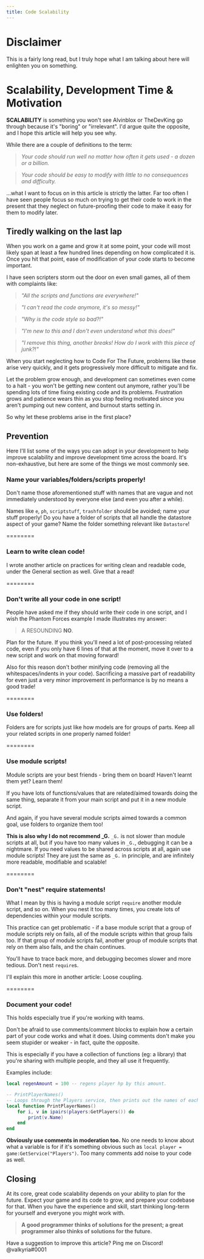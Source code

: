 ```yaml
---
title: Code Scalability
---
```


# Disclaimer
This is a fairly long read, but I truly hope what I am talking about here will enlighten you on something.

# Scalability, Development Time & Motivation
**SCALABILITY** is something you won't see Alvinblox or TheDevKing go through because it's "boring" or "irrelevant". I'd argue quite the opposite, and I hope this article will help you see why. 

While there are a couple of definitions to the term:
> *Your code should run well no matter how often it gets used - a dozen or a billion.*

> *Your code should be easy to modify with little to no consequences and difficulty.*

...what I want to focus on in this article is strictly the latter. Far too often I have seen people focus so much on trying to get their code to work in the present that they neglect on future-proofing their code to make it easy for them to modify later.

## Tiredly walking on the last lap
When you work on a game and grow it at some point, your code will most likely span at least a few hundred lines depending on how complicated it is. Once you hit that point, ease of modification of your code starts to become important. 

I have seen scripters storm out the door on even small games, all of them with complaints like:
> *"All the scripts and functions are everywhere!"*

> *"I can't read the code anymore, it's so messy!"*

> *"Why is the code style so bad?!"*

> *"I'm new to this and I don't even understand what this does!"*

> *"I remove this thing, another breaks! How do I work with this piece of junk?!"*

When you start neglecting how to Code For The Future, problems like these arise very quickly, and it gets progressively more difficult to mitigate and fix. 

Let the problem grow enough, and development can sometimes even come to a halt - you won't be getting new content out anymore, rather you'll be spending lots of time fixing existing code and its problems. Frustration grows and patience wears thin as you stop feeling motivated since you aren't pumping out new content, and burnout starts setting in.

So why let these problems arise in the first place?

## Prevention
Here I'll list some of the ways you can adopt in your development to help improve scalability and improve development time across the board. It's non-exhaustive, but here are some of the things we most commonly see.

### Name your variables/folders/scripts properly!
Don't name those aforementioned stuff with names that are vague and not immediately understood by everyone else (and even you after a while).

Names like `e`, `ph`, `scriptstuff`, `trashfolder` should be avoided; name your stuff properly! Do you have a folder of scripts that all handle the datastore aspect of your game? Name the folder something relevant like `Datastore`!

========
### Learn to write clean code!
I wrote another article on practices for writing clean and readable code, under the General section as well. Give that a read!

========
### Don't write all your code in one script!
People have asked me if they should write their code in one script, and I wish the Phantom Forces example I made illustrates my answer:

> A RESOUNDING **NO**.

Plan for the future. If you think you'll need a lot of post-processing related code, even if you only have 6 lines of that at the moment, move it over to a new script and work on that moving forward!

Also for this reason don't bother minifying code (removing all the whitespaces/indents in your code). Sacrificing a massive part of readability for even just a very minor improvement in performance is by no means a good trade!

========
### Use folders!
Folders are for scripts just like how models are for groups of parts. Keep all your related scripts in one properly named folder!

========
### Use module scripts!
Module scripts are your best friends - bring them on board! Haven't learnt them yet? Learn them!

If you have lots of functions/values that are related/aimed towards doing the same thing, separate it from your main script and put it in a new module script.

And again, if you have several module scripts aimed towards a common goal, use folders to organize them too!

**This is also why I do not recommend _G.** `_G.` is not slower than module scripts at all, but if you have too many values in `_G.`, debugging it can be a nightmare. If you need values to be shared across scripts at all, again use module scripts! They are just the same as `_G.` in principle, and are infinitely more readable, modifiable and scalable!

========
### Don't "nest" require statements!
What I mean by this is having a module script `require` another module script, and so on. When you nest it too many times, you create lots of dependencies within your module scripts.

This practice can get problematic - if a base module script that a group of module scripts rely on fails, all of the module scripts within that group fails too. If that group of module scripts fail, another group of module scripts that rely on them also fails, and the chain continues.

You'll have to trace back more, and debugging becomes slower and more tedious. Don't nest `require`s.

I'll explain this more in another article: Loose coupling.

========
### Document your code!
This holds especially true if you're working with teams. 

Don't be afraid to use comments/comment blocks to explain how a certain part of your code works and what it does. Using comments don't make you seem stupider or weaker - in fact, quite the opposite.

This is especially if you have a collection of functions (eg: a library) that you're sharing with multiple people, and they all use it frequently.

Examples include:

```lua
local regenAmount = 100 -- regens player hp by this amount.

-- PrintPlayerNames()
-- Loops through the Players service, then prints out the names of each.
local function PrintPlayerNames()
	for i, v in ipairs(players:GetPlayers()) do
		print(v.Name)
	end
end
```

**Obviously use comments in moderation too.** No one needs to know about what a variable is for if it's something obvious such as `local player = game:GetService("Players")`. Too many comments add noise to your code as well.

## Closing
At its core, great code scalability depends on your ability to plan for the future. Expect your game and its code to grow, and prepare your codebase for that. When you have the experience and skill, start thinking long-term for yourself and everyone you might work with.

> **A good programmer thinks of solutions for the present; a great programmer also thinks of solutions for the future.**

Have a suggestion to improve this article? Ping me on Discord! @valkyria#0001